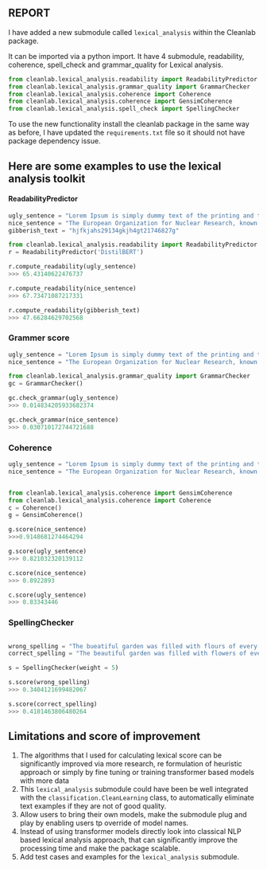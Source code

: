 ## REPORT

I have added a new submodule called `lexical_analysis` within the Cleanlab package.

It can be imported via a python import. It have 4 submodule, readability, coherence, spell_check and grammar_quality for Lexical analysis.
```python
from cleanlab.lexical_analysis.readability import ReadabilityPredictor
from cleanlab.lexical_analysis.grammar_quality import GrammarChecker
from cleanlab.lexical_analysis.coherence import Coherence
from cleanlab.lexical_analysis.coherence import GensimCoherence
from cleanlab.lexical_analysis.spell_check import SpellingChecker
```

To use the new functionality install the cleanlab package in the same way as before, I have updated the `requirements.txt` file so it should not have package dependency issue.

## Here are some examples to use the lexical analysis toolkit

#### ReadabilityPredictor
```python
ugly_sentence = "Lorem Ipsum is simply dummy text of the printing and typesetting industry. Lorem Ipsum has been the industry's standard dummy text ever since the 1500s, when an unknown printer took a galley of type and scrambled it to make a type specimen book. It has survived not only five centuries, but also the leap into electronic typesetting, remaining essentially unchanged. It was popularised in the 1960s with the release of Letraset sheets containing Lorem Ipsum passages, and more recently with desktop publishing software like Aldus PageMaker including versions of Lorem Ipsum"
nice_sentence = "The European Organization for Nuclear Research, known as CERN (/sɜːrn/; French pronunciation: [sɛʁn]; Organisation européenne pour la recherche nucléaire), is an intergovernmental organization that operates the largest particle physics laboratory in the world. Established in 1954, it is based in Meyrin, western suburb of Geneva, on the France–Switzerland border. It comprises 24 member states. Israel, admitted in 2013, is the only non-European full member. CERN is an official United Nations General Assembly observer."
gibberish_text = "hjfkjahs29134gkjh4gt21746827g"

from cleanlab.lexical_analysis.readability import ReadabilityPredictor
r = ReadabilityPredictor('DistilBERT')

r.compute_readability(ugly_sentence)
>>> 65.43140622476737

r.compute_readability(nice_sentence)
>>> 67.73471087217331

r.compute_readability(gibberish_text)
>>> 47.66284629702568
```


### Grammer score
```python
ugly_sentence = "Lorem Ipsum is simply dummy text of the printing and typesetting industry. Lorem Ipsum has been the industry's standard dummy text ever since the 1500s, when an unknown printer took a galley of type and scrambled it to make a type specimen book. It has survived not only five centuries, but also the leap into electronic typesetting, remaining essentially unchanged. It was popularised in the 1960s with the release of Letraset sheets containing Lorem Ipsum passages, and more recently with desktop publishing software like Aldus PageMaker including versions of Lorem Ipsum"
nice_sentence = "The European Organization for Nuclear Research, known as CERN (/sɜːrn/; French pronunciation: [sɛʁn]; Organisation européenne pour la recherche nucléaire), is an intergovernmental organization that operates the largest particle physics laboratory in the world. Established in 1954, it is based in Meyrin, western suburb of Geneva, on the France–Switzerland border. It comprises 24 member states. Israel, admitted in 2013, is the only non-European full member. CERN is an official United Nations General Assembly observer."

from cleanlab.lexical_analysis.grammar_quality import GrammarChecker
gc = GrammarChecker()

gc.check_grammar(ugly_sentence)
>>> 0.014834205933682374

gc.check_grammar(nice_sentence)
>>> 0.030710172744721688
```

### Coherence

```python
ugly_sentence = "Lorem Ipsum is simply dummy text of the printing and typesetting industry. Lorem Ipsum has been the industry's standard dummy text ever since the 1500s, when an unknown printer took a galley of type and scrambled it to make a type specimen book. It has survived not only five centuries, but also the leap into electronic typesetting, remaining essentially unchanged. It was popularised in the 1960s with the release of Letraset sheets containing Lorem Ipsum passages, and more recently with desktop publishing software like Aldus PageMaker including versions of Lorem Ipsum"
nice_sentence = "The European Organization for Nuclear Research, known as CERN (/sɜːrn/; French pronunciation: [sɛʁn]; Organisation européenne pour la recherche nucléaire), is an intergovernmental organization that operates the largest particle physics laboratory in the world. Established in 1954, it is based in Meyrin, western suburb of Geneva, on the France–Switzerland border. It comprises 24 member states. Israel, admitted in 2013, is the only non-European full member. CERN is an official United Nations General Assembly observer."


from cleanlab.lexical_analysis.coherence import GensimCoherence
from cleanlab.lexical_analysis.coherence import Coherence
c = Coherence()
g = GensimCoherence()

g.score(nice_sentence)
>>>0.9148681274464294

g.score(ugly_sentence)
>>> 0.821032320139112

c.score(nice_sentence)
>>> 0.8922893

c.score(ugly_sentence)
>>> 0.83343446
```


### SpellingChecker

```python

wrong_spelling = "The bueatiful garden was filled with flours of every color, their fragrant scent drifted through the air, attracting bumblebees and other insectes. Each bloom was unique, showcasing a stunning array of petells that danced gently in the breeze. The vibrant yellows, reds, and purples created a visual symphony that captivated all who visited. Children ran around, playing hide-and-seek among the foliage, while adults relaxed on the benches, soaking in the serene ambiance. As the sun set, the sky turned a magnificent shade of oranj, completing the picturesque scene that would remain in their memmories for years to come."
correct_spelling = "The beautiful garden was filled with flowers of every color, their fragrant scent drifted through the air, attracting bumblebees and other insects. Each bloom was unique, showcasing a stunning array of petals that danced gently in the breeze. The vibrant yellows, reds, and purples created a visual symphony that captivated all who visited. Children ran around, playing hide-and-seek among the foliage, while adults relaxed on the benches, soaking in the serene ambiance. As the sun set, the sky turned a magnificent shade of orange, completing the picturesque scene that would remain in their memories for years to come."

s = SpellingChecker(weight = 5)

s.score(wrong_spelling)
>>> 0.3404121699482067

s.score(correct_spelling)
>>> 0.4101463806480264
```



## Limitations and score of improvement
1. The algorithms that I used for calculating lexical score can be significantly improved via more research, re formulation of heuristic approach or simply by fine tuning or training transformer based models with more data
2. This `lexical_analysis` submodule could have been be well integrated with the `classification.CleanLearning` class, to automatically eliminate text examples if they are not of good quality.
3. Allow users to bring their own models, make the submodule plug and play by enabling users tp override of model names.
4. Instead of using transformer models directly look into classical NLP based lexical analysis approach, that can significantly improve the processing time and make the package scalable.
5. Add test cases and examples for the `lexical_analysis` submodule.
